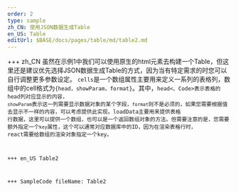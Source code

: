 ```yaml
--- 
order: 2
type: sample
zh_CN: 使用JSON数据生成Table
en_US: Table
editUrl: $BASE/docs/pages/table/md/table2.md
---
```


+++ zh_CN
虽然在示例1中我们可以使用原生的html元素去构建一个Table，但这里还是建议优先选择JSON数据生成Table的方式，因为当有特定需求的时您可以自行调整更多参数设定。
 <Code>cells</Code>是一个数组属性主要用来定义一系列的表格列，数组中的cell格式为<Code>{head，showParam，format}</Code>。其中，<Code>head<、Code>表示表格的head列对应显示的内容，
 <Code>showParam</Code>表示这一列需要显示数据对象的某个字段，<Code>format</Code>则不是必须的，如果您需要根据值去显示不一样的内容，可以考虑提供此实现。loadData主要用来提供表格
 行数据，这里可以提供一个数组，也可以是一个返回数组对象的方法。但需要注意的是，您需要额外指定一个<Code>key</Code>属性，这个可以通常对应数据库中的ID，因为在渲染表格行时，
 react需要给数组的渲染对象指定一个key。

+++ en_US
Table2

+++ SampleCode
fileName: Table2
